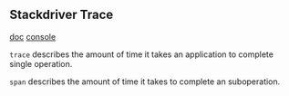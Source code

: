 Stackdriver Trace
-

[doc](https://cloud.google.com/trace/docs)
[console](https://console.cloud.google.com/traces)

`trace` describes the amount of time it takes an application to complete single operation.

`span` describes the amount of time it takes to complete an suboperation.
